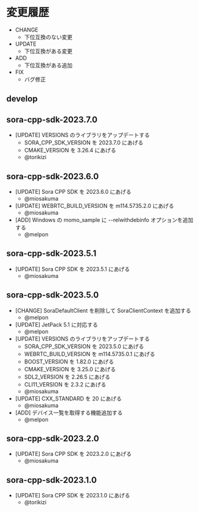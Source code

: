 # 変更履歴

- CHANGE
    - 下位互換のない変更
- UPDATE
    - 下位互換がある変更
- ADD
    - 下位互換がある追加
- FIX
    - バグ修正

## develop

## sora-cpp-sdk-2023.7.0

- [UPDATE] VERSIONS のライブラリをアップデートする
    - SORA_CPP_SDK_VERSION を 2023.7.0 にあげる
    - CMAKE_VERSION を 3.26.4 にあげる
    - @torikizi

## sora-cpp-sdk-2023.6.0

- [UPDATE] Sora CPP SDK を 2023.6.0 にあげる
    - @miosakuma
- [UPDATE] WEBRTC_BUILD_VERSION を m114.5735.2.0 にあげる
    - @miosakuma
- [ADD] Windows の momo_sample に --relwithdebinfo オプションを追加する
    - @melpon

## sora-cpp-sdk-2023.5.1

- [UPDATE] Sora CPP SDK を 2023.5.1 にあげる
    - @miosakuma

## sora-cpp-sdk-2023.5.0

- [CHANGE] SoraDefaultClient を削除して SoraClientContext を追加する
    - @melpon
- [UPDATE] JetPack 5.1 に対応する
    - @melpon
- [UPDATE] VERSIONS のライブラリをアップデートする
    - SORA_CPP_SDK_VERSION を 2023.5.0 にあげる
    - WEBRTC_BUILD_VERSION を m114.5735.0.1 にあげる
    - BOOST_VERSION を 1.82.0 にあげる
    - CMAKE_VERSION を 3.25.0 にあげる
    - SDL2_VERSION を 2.26.5 にあげる
    - CLI11_VERSION を 2.3.2 にあげる
    - @miosakuma
- [UPDATE] CXX_STANDARD を 20 にあげる
    - @miosakuma
- [ADD] デバイス一覧を取得する機能追加する
    - @melpon

## sora-cpp-sdk-2023.2.0

- [UPDATE] Sora CPP SDK を 2023.2.0 にあげる
    - @miosakuma

## sora-cpp-sdk-2023.1.0

- [UPDATE] Sora CPP SDK を 2023.1.0 にあげる
    - @torikizi

